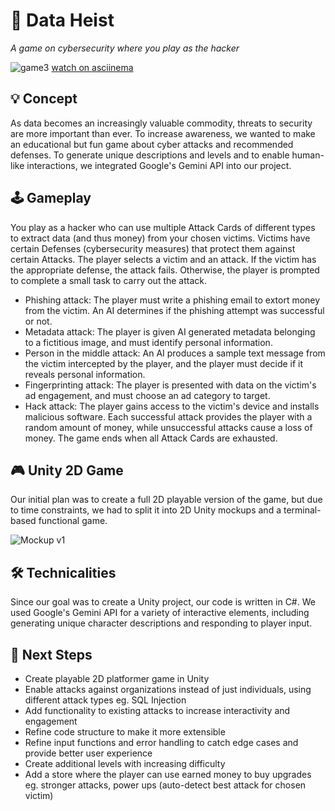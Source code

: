 # 🥷 Data Heist
*A game on cybersecurity where you play as the hacker*

![game3](https://github.com/user-attachments/assets/209a45c5-ceed-44ff-9b5f-7613bbc5f097)
[watch on asciinema](https://asciinema.org/a/0Fiwq2O2YknyI3gy4DrDBb5pP)

## 💡 Concept

As data becomes an increasingly valuable commodity, threats to security are more important than ever. To increase awareness, we wanted to make an educational but fun game about cyber attacks and recommended defenses.
To generate unique descriptions and levels and to enable human-like interactions, we integrated Google's Gemini API into our project.

## 🕹️ Gameplay

You play as a hacker who can use multiple Attack Cards of different types to extract data (and thus money) from your chosen victims. Victims have certain Defenses (cybersecurity measures) that protect them against certain Attacks.
The player selects a victim and an attack. If the victim has the appropriate defense, the attack fails. Otherwise, the player is prompted to complete a small task to carry out the attack.
- Phishing attack: The player must write a phishing email to extort money from the victim. An AI determines if the phishing attempt was successful or not.
- Metadata attack: The player is given AI generated metadata belonging to a fictitious image, and must identify personal information.
- Person in the middle attack: An AI produces a sample text message from the victim intercepted by the player, and the player must decide if it reveals personal information.
- Fingerprinting attack: The player is presented with data on the victim's ad engagement, and must choose an ad category to target.
- Hack attack: The player gains access to the victim's device and installs malicious software.
Each successful attack provides the player with a random amount of money, while unsuccessful attacks cause a loss of money.
The game ends when all Attack Cards are exhausted.

## 🎮 Unity 2D Game

Our initial plan was to create a full 2D playable version of the game, but due to time constraints, we had to split it into 2D Unity mockups and a terminal-based functional game.

![Mockup v1](https://github.com/user-attachments/assets/dc8cff32-7cbf-472b-a156-6d379c01036d)

## 🛠️ Technicalities

Since our goal was to create a Unity project, our code is written in C#. We used Google's Gemini API for a variety of interactive elements, including generating unique character descriptions and responding to player input.

## 🚀 Next Steps

- Create playable 2D platformer game in Unity
- Enable attacks against organizations instead of just individuals, using different attack types eg. SQL Injection
- Add functionality to existing attacks to increase interactivity and engagement
- Refine code structure to make it more extensible
- Refine input functions and error handling to catch edge cases and provide better user experience
- Create additional levels with increasing difficulty
- Add a store where the player can use earned money to buy upgrades eg. stronger attacks, power ups (auto-detect best attack for chosen victim)
